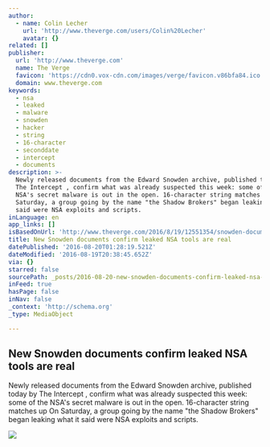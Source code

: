 ```yaml
---
author:
  - name: Colin Lecher
    url: 'http://www.theverge.com/users/Colin%20Lecher'
    avatar: {}
related: []
publisher:
  url: 'http://www.theverge.com'
  name: The Verge
  favicon: 'https://cdn0.vox-cdn.com/images/verge/favicon.v86bfa84.ico'
  domain: www.theverge.com
keywords:
  - nsa
  - leaked
  - malware
  - snowden
  - hacker
  - string
  - 16-character
  - seconddate
  - intercept
  - documents
description: >-
  Newly released documents from the Edward Snowden archive, published today by
  The Intercept , confirm what was already suspected this week: some of the
  NSA's secret malware is out in the open. 16-character string matches up On
  Saturday, a group going by the name "the Shadow Brokers" began leaking what it
  said were NSA exploits and scripts.
inLanguage: en
app_links: []
isBasedOnUrl: 'http://www.theverge.com/2016/8/19/12551354/snowden-documents-nsa-hack'
title: New Snowden documents confirm leaked NSA tools are real
datePublished: '2016-08-20T01:28:19.521Z'
dateModified: '2016-08-19T20:38:45.652Z'
via: {}
starred: false
sourcePath: _posts/2016-08-20-new-snowden-documents-confirm-leaked-nsa-tools-are-real.md
inFeed: true
hasPage: false
inNav: false
_context: 'http://schema.org'
_type: MediaObject

---
```

<article style=""><h1>New Snowden documents confirm leaked NSA tools are real</h1><p>Newly released documents from the Edward Snowden archive, published today by The Intercept , confirm what was already suspected this week: some of the NSA's secret malware is out in the open. 16-character string matches up On Saturday, a group going by the name "the Shadow Brokers" began leaking what it said were NSA exploits and scripts.</p><img src="https://cdn2.vox-cdn.com/thumbor/LFyGxajuhQkZSSDs2vdZmBK83z4=/0x57:1100x676/1600x900/cdn0.vox-cdn.com/uploads/chorus_image/image/50448489/NSA-photo-by-Trevor-Paglen.0.jpg" /></article>